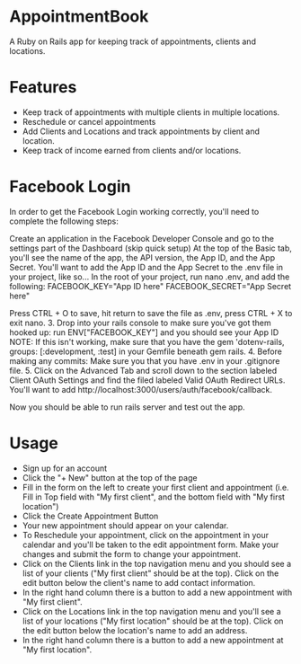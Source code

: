 # AppointmentBook

A Ruby on Rails app for keeping track of appointments, clients and locations.

# Features

* Keep track of appointments with multiple clients in multiple locations.
* Reschedule or cancel appointments
* Add Clients and Locations and track appointments by client and location.
* Keep track of income earned from clients and/or locations.


# Facebook Login

In order to get the Facebook Login working correctly, you'll need to complete the following steps:

Create an application in the Facebook Developer Console and go to the settings part of the Dashboard (skip quick setup)
At the top of the Basic tab, you'll see the name of the app, the API version, the App ID, and the App Secret. You'll want to add the App ID and the App Secret to the .env file in your project, like so... In the root of your project, run nano .env, and add the following:
FACEBOOK_KEY="App ID here"
FACEBOOK_SECRET="App Secret here"


Press CTRL + O to save, hit return to save the file as .env, press CTRL + X to exit nano. 3. Drop into your rails console to make sure you've got them hooked up: run ENV["FACEBOOK_KEY"] and you should see your App ID NOTE: If this isn't working, make sure that you have the gem 'dotenv-rails, groups: [:development, :test] in your Gemfile beneath gem rails. 4. Before making any commits: Make sure you that you have .env in your .gitignore file. 5. Click on the Advanced Tab and scroll down to the section labeled Client OAuth Settings and find the filed labeled Valid OAuth Redirect URLs. You'll want to add http://localhost:3000/users/auth/facebook/callback.

Now you should be able to run rails server and test out the app.

# Usage
* Sign up for an account
* Click the "+ New" button at the top of the page
* Fill in the form on the left to create your first client and appointment (i.e. Fill in Top field with "My first client", and the bottom field with "My first location")
* Click the Create Appointment Button
* Your new appointment should appear on your calendar.
* To Reschedule your appointment, click on the appointment in your calendar and you'll be taken to the edit appointment form. Make your changes and submit the form to change your appointment.
* Click on the Clients link in the top navigation menu and you should see a list of your clients ("My first client" should be at the top). Click on the edit button below the client's name to add contact information.
* In the right hand column there is a button to add a new appointment with "My first client".
* Click on the Locations link in the top navigation menu and you'll see a list of your locations ("My first location" should be at the top). Click on the edit button below the location's name to add an address.
* In the right hand column there is a button to add a new appointment at "My first location".
